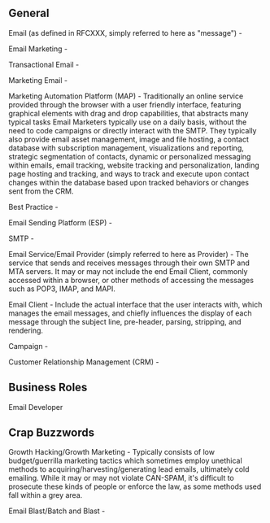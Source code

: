 ## General

Email \(as defined in RFCXXX, simply referred to here as "message"\) -

Email Marketing -

Transactional Email -

Marketing Email -

Marketing Automation Platform \(MAP\) - Traditionally an online service provided through the browser with a user friendly interface, featuring graphical elements with drag and drop capabilities, that abstracts many typical tasks Email Marketers typically use on a daily basis, without the need to code campaigns or directly interact with the SMTP. They typically also provide email asset management, image and file hosting, a contact database with subscription management, visualizations and reporting, strategic segmentation of contacts, dynamic or personalized messaging within emails, email tracking, website tracking and personalization, landing page hosting and tracking, and ways to track and execute upon contact changes within the database based upon tracked behaviors or changes sent from the CRM.

Best Practice -

Email Sending Platform \(ESP\) -

SMTP -

Email Service/Email Provider \(simply referred to here as Provider\) - The service that sends and receives messages through their own SMTP and MTA servers. It may or may not include the end Email Client, commonly accessed within a browser, or other methods of accessing the messages such as POP3, IMAP, and MAPI.

Email Client - Include the actual interface that the user interacts with, which manages the email messages, and chiefly influences the display of each message through the subject line, pre-header, parsing, stripping, and rendering.

Campaign -

Customer Relationship Management \(CRM\) -

## Business Roles

Email Developer

## Crap Buzzwords

Growth Hacking/Growth Marketing - Typically consists of low budget/guerrilla marketing tactics which sometimes employ unethical methods to acquiring/harvesting/generating lead emails, ultimately cold emailing. While it may or may not violate CAN-SPAM, it's difficult to prosecute these kinds of people or enforce the law, as some methods used fall within a grey area.

Email Blast/Batch and Blast -

